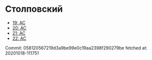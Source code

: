 # Столповский
- [19: AC](19.md)
- [20: AC](20.md)
- [21: AC](21.md)
- [22: AC](22.md)

Commit: 058120567219d3a9be99e0c19aa2398f290279be
 fetched at: 20201018-111751
